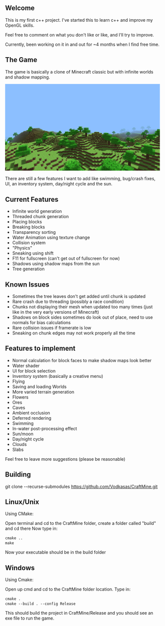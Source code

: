 ## Welcome
This is my first c++ project. I've started this to learn c++ and improve my
OpenGL skills.

Feel free to comment on what you don't like or like, and I'll try to improve.

Currently, been working on it in and out for ~4 months when I find free time.

## The Game
The game is basically a clone of Minecraft classic but with infinite worlds and
shadow mapping. 

![screenshot.png](screenshot.png)

There are still a few features I want to add like swimming, bug/crash fixes, UI,
an inventory system, day/night cycle and the sun.

## Current Features

- Infinite world generation
- Threaded chunk generation
- Placing blocks
- Breaking blocks
- Transparency sorting
- Water Animation using texture change
- Collision system
- "Physics"
- Sneaking using shift
- F11 for fullscreen (can't get out of fullscreen for now)
- Shadows using shadow maps from the sun
- Tree generation

## Known Issues

- Sometimes the tree leaves don't get added until chunk is updated
- Rare crash due to threading (possibly a race condition)
- Chunks not displaying their mesh when updated too many times (just like in the very early versions of Minecraft)
- Shadows on block sides sometimes do look out of place, need to use normals for bias calculations
- Rare collision issues if framerate is low
- Sneaking on chunk edges may not work properly all the time

## Features to implement

- Normal calculation for block faces to make shadow maps look better
- Water shader
- UI for block selection
- Inventory system (basically a creative menu)
- Flying
- Saving and loading Worlds
- More varied terrain generation
- Flowers
- Ores
- Caves
- Ambient occlusion
- Deferred rendering
- Swimming
- In-water post-processing effect
- Sun/moon
- Day/night cycle
- Clouds
- Slabs

Feel free to leave more suggestions (please be reasonable)

## Building

git clone --recurse-submodules https://github.com/Vodkasas/CraftMine.git

## Linux/Unix

Using CMake:

Open terminal and cd to the CraftMine folder, create a folder called "build" and cd there
Now type in:

    cmake ..
    make

Now your executable should be in the build folder

## Windows

Using Cmake:

Open up cmd and cd to the CraftMine folder location.
Type in:

    cmake .
    cmake --build . --config Release

This should build the project in CraftMine/Release and you should see an exe file to run the game.



